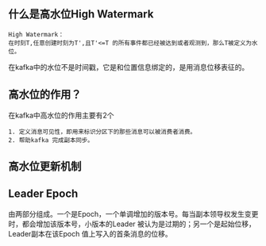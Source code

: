 ## 什么是高水位High Watermark
    High Watermark： 
    在时刻T,任意创建时刻为T',且T'<=T 的所有事件都已经被达到或者观测到，那么T被定义为水位。
在kafka中的水位不是时间戳，它是和位置信息绑定的，是用消息位移表征的。
## 高水位的作用？
在kafka中高水位的作用主要有2个
    
    1. 定义消息可见性，即用来标识分区下的那些消息可以被消费者消费。
    2. 帮助kafka 完成副本同步。
## 高水位更新机制
## Leader Epoch
由两部分组成。一个是Epoch，一个单调增加的版本号。每当副本领导权发生变更时，都会增加该版本号，小版本的Leader
被认为是过期的；另一个是起始位移，Leader副本在该Epoch 值上写入的首条消息的位移。